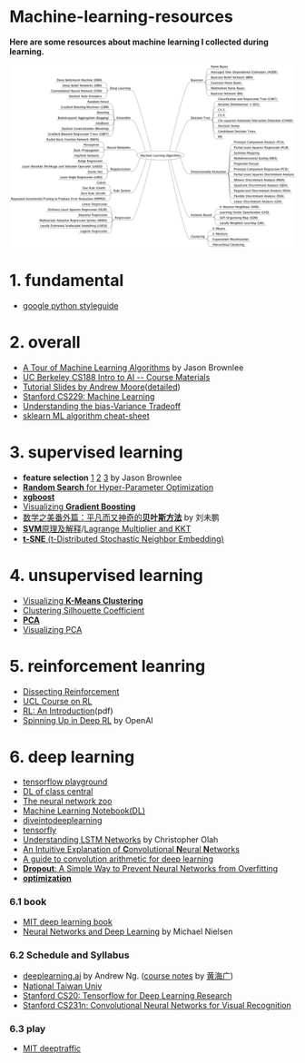 # Machine-learning-resources

**Here are some resources about machine learning I collected during learning.**

![](ML.png)

# 1. fundamental
- [google python styleguide](https://github.com/zh-google-styleguide/zh-google-styleguide/tree/master/google-python-styleguide)


# 2. overall
- [A Tour of Machine Learning Algorithms](https://machinelearningmastery.com/a-tour-of-machine-learning-algorithms/) by Jason Brownlee
- [UC Berkeley CS188 Intro to AI -- Course Materials](http://ai.berkeley.edu/lecture_videos.html)
- [Tutorial Slides by Andrew Moore](https://www.autonlab.org/tutorials)([detailed](https://www.autonlab.org/tutorials/index.html))
- [Stanford CS229: Machine Learning](http://cs229.stanford.edu/)
- [Understanding the bias-Variance Tradeoff](http://scott.fortmann-roe.com/docs/BiasVariance.html)
- [sklearn ML algorithm cheat-sheet](http://scikit-learn.org/stable/tutorial/machine_learning_map/index.html)


# 3. supervised learning
- **feature selection** [1](https://machinelearningmastery.com/an-introduction-to-feature-selection/) [2](https://machinelearningmastery.com/feature-selection-machine-learning-python/) [3](https://machinelearningmastery.com/feature-selection-in-python-with-scikit-learn/) by Jason Brownlee
- [**Random Search** for Hyper-Parameter Optimization](http://jmlr.csail.mit.edu/papers/volume13/bergstra12a/bergstra12a.pdf)
- [**xgboost**](https://www.analyticsvidhya.com/blog/2016/03/complete-guide-parameter-tuning-xgboost-with-codes-python/)
- [Visualizing **Gradient Boosting**](http://arogozhnikov.github.io/2016/06/24/gradient_boosting_explained.html)
- [数学之美番外篇：平凡而又神奇的**贝叶斯方法**](http://mindhacks.cn/2008/09/21/the-magical-bayesian-method/) by 刘未鹏
- [**SVM**原理及解释](https://www.cnblogs.com/xiaomacgrady/p/5136379.html)/[Lagrange Multiplier and KKT](http://www.cnblogs.com/zhangchaoyang/articles/2726873.html#mjx-eqn-secondhalf)
- [**t-SNE** (t-Distributed Stochastic Neighbor Embedding)](http://lvdmaaten.github.io/tsne/)


# 4. unsupervised learning
- [Visualizing **K-Means Clustering**](https://www.naftaliharris.com/blog/visualizing-k-means-clustering/)
- [Clustering Silhouette Coefficient](http://scikit-learn.org/stable/modules/clustering.html#silhouette-coefficient)
- [**PCA**](http://wiki.mbalib.com/wiki/%E4%B8%BB%E6%88%90%E5%88%86%E5%88%86%E6%9E%90%E6%B3%95)
- [Visualizing PCA](http://setosa.io/ev/principal-component-analysis/)


# 5. reinforcement leanring
- [Dissecting Reinforcement](https://mpatacchiola.github.io/blog/2016/12/09/dissecting-reinforcement-learning.html)
- [UCL Course on RL](http://www0.cs.ucl.ac.uk/staff/d.silver/web/Teaching.html)
- [RL: An Introduction](http://ufal.mff.cuni.cz/~straka/courses/npfl114/2016/sutton-bookdraft2016sep.pdf)(pdf)
- [Spinning Up in Deep RL](http://spinningup.openai.com/en/latest/index.html) by OpenAI


# 6. deep learning
- [tensorflow playground](http://playground.tensorflow.org)
- [DL of class central](https://www.class-central.com/report/deep-learning-online-courses/)
- [The neural network zoo](http://www.asimovinstitute.org/neural-network-zoo/)
- [Machine Learning Notebook(DL)](https://mlnotebook.github.io/)
- [diveintodeeplearning](https://github.com/diveintodeeplearning/d2l-zh)
- [tensorfly](http://www.tensorfly.cn/home/)
- [Understanding LSTM Networks](http://colah.github.io/posts/2015-08-Understanding-LSTMs/) by Christopher Olah
- [An Intuitive Explanation of **C**onvolutional **N**eural **N**etworks](https://ujjwalkarn.me/2016/08/11/intuitive-explanation-convnets/)
- [A guide to convolution arithmetic for deep learning](https://arxiv.org/pdf/1603.07285.pdf)
- [**Dropout**: A Simple Way to Prevent Neural Networks from Overfitting](http://jmlr.org/papers/v15/srivastava14a.html)
- [**optimization**](http://ruder.io/optimizing-gradient-descent/index.html)

### 6.1 book
- [MIT deep learning book](http://www.deeplearningbook.org/)
- [Neural Networks and Deep Learning](http://neuralnetworksanddeeplearning.com/) by Michael Nielsen 

### 6.2 Schedule and Syllabus
- [deeplearning.ai](https://www.deeplearning.ai/) by Andrew Ng. ([course notes](http://www.ai-start.com/dl2017/) by [黄海广](https://github.com/fengdu78))
- [National Taiwan Univ](https://www.csie.ntu.edu.tw/~yvchen/f106-adl/syllabus.html)
- [Stanford CS20: Tensorflow for Deep Learning Research](https://web.stanford.edu/class/cs20si/syllabus.html)
- [Stanford CS231n: Convolutional Neural Networks for Visual Recognition](http://cs231n.stanford.edu/)

### 6.3 play
- [MIT deeptraffic](https://selfdrivingcars.mit.edu/deeptraffic/)
